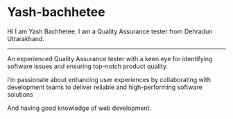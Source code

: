 # Yash-bachhetee
Hi I am Yash Bachhetee. I am a Quality Assurance tester from Dehradun Uttarakhand.

 ---

An experienced Quality Assurance tester with a keen eye for identifying software issues and ensuring top-notch product quality. 

I’m passionate about enhancing user experiences by collaborating with development teams to deliver reliable and high-performing software solutions 

And having good knowledge of web development.
